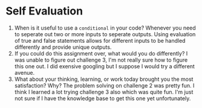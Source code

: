 # Self Evaluation

1. When is it useful to use a `conditional` in your code?
Whenever you need to seperate out two or more inputs to seperate outputs. Using evaluation of true and false statements allows for different inputs to be handled differently and provide unique outputs.
1. If you could do this assignment over, what would you do differently?
I was unable to figure out challenge 3, I'm not really sure how to figure this one out. I did exensive googling but I suppose I would try a different avenue.
1. What about your thinking, learning, or work today brought you the most satisfaction? Why?
The problem solving on challenge 2 was pretty fun. I think I learned a lot trying challenge 3 also which was quite fun. I'm just not sure if I have the knowledge base to get this one yet unfortunately.